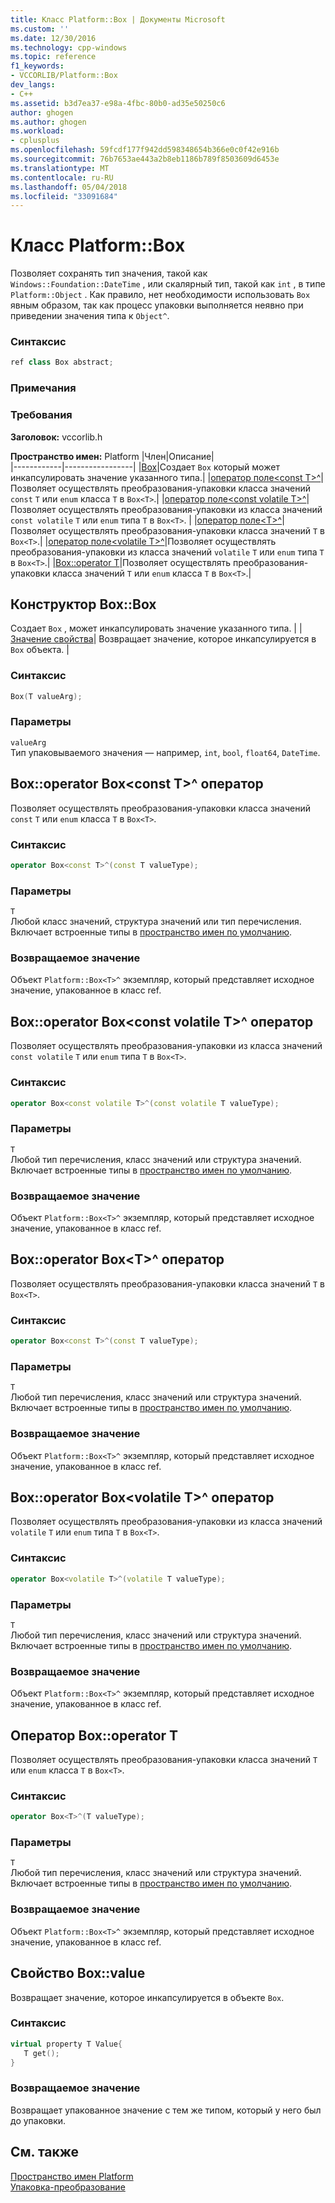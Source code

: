 ```yaml
---
title: Класс Platform::Box | Документы Microsoft
ms.custom: ''
ms.date: 12/30/2016
ms.technology: cpp-windows
ms.topic: reference
f1_keywords:
- VCCORLIB/Platform::Box
dev_langs:
- C++
ms.assetid: b3d7ea37-e98a-4fbc-80b0-ad35e50250c6
author: ghogen
ms.author: ghogen
ms.workload:
- cplusplus
ms.openlocfilehash: 59fcdf177f942dd598348654b366e0c0f42e916b
ms.sourcegitcommit: 76b7653ae443a2b8eb1186b789f8503609d6453e
ms.translationtype: MT
ms.contentlocale: ru-RU
ms.lasthandoff: 05/04/2018
ms.locfileid: "33091684"
---
```

# <a name="platformbox-class"></a>Класс Platform::Box
Позволяет сохранять тип значения, такой как `Windows::Foundation::DateTime` , или скалярный тип, такой как `int` , в типе `Platform::Object` . Как правило, нет необходимости использовать `Box` явным образом, так как процесс упаковки выполняется неявно при приведении значения типа к `Object^`.  
  
### <a name="syntax"></a>Синтаксис  
  
```cpp  
ref class Box abstract;  
```  
  ### <a name="remarks"></a>Примечания  
  
### <a name="requirements"></a>Требования  
 **Заголовок:** vccorlib.h  
  
 **Пространство имен:** Platform
|Член|Описание|  
|------------|-----------------|
|[Box](#ctor)|Создает `Box` который может инкапсулировать значение указанного типа.|
|[оператор поле&lt;const T&gt;^](#box-const-t)|Позволяет осуществлять преобразования-упаковки класса значений `const` `T` или `enum` класса `T` в `Box<T>`.|
|[оператор поле&lt;const volatile T&gt;^](#box-const-volatile-t)|Позволяет осуществлять преобразования-упаковки из класса значений `const volatile` `T` или `enum` типа `T` в `Box<T>`. |
|[оператор поле&lt;T&gt;^](#box-t)|Позволяет осуществлять преобразования-упаковки класса значений `T` в `Box<T>`.|
|[оператор поле&lt;volatile T&gt;^](#box-volatile-t)|Позволяет осуществлять преобразования-упаковки из класса значений `volatile` `T` или `enum` типа `T` в `Box<T>`.|
|[Box::operator T](#t)|Позволяет осуществлять преобразования-упаковки класса значений `T` или `enum` класса `T` в `Box<T>`.| 
## <a name="ctor"></a> Конструктор Box::Box
Создает `Box` , может инкапсулировать значение указанного типа. | |[ Значение свойства](#value)| Возвращает значение, которое инкапсулируется в `Box` объекта. |  
### <a name="syntax"></a>Синтаксис  
  
```cpp  
Box(T valueArg);  
```  
  
### <a name="parameters"></a>Параметры  
 `valueArg`  
 Тип упаковываемого значения — например, `int`, `bool`, `float64`, `DateTime`.  
  

## <a name="box-const-t"></a> Box::operator Box&lt;const T&gt;^ оператор
Позволяет осуществлять преобразования-упаковки класса значений `const` `T` или `enum` класса `T` в `Box<T>`.  
  
### <a name="syntax"></a>Синтаксис  
  
```cpp  
operator Box<const T>^(const T valueType);  
```  
  
### <a name="parameters"></a>Параметры  
 `T`  
 Любой класс значений, структура значений или тип перечисления. Включает встроенные типы в [пространство имен по умолчанию](../cppcx/default-namespace.md).  
  
### <a name="return-value"></a>Возвращаемое значение  
 Объект `Platform::Box<T>^` экземпляр, который представляет исходное значение, упакованное в класс ref.  
  
## <a name="box-const-volatile-t"></a> Box::operator Box&lt;const volatile T&gt;^ оператор
Позволяет осуществлять преобразования-упаковки из класса значений `const volatile` `T` или `enum` типа `T` в `Box<T>`.  
  
### <a name="syntax"></a>Синтаксис  
  
```cpp  
operator Box<const volatile T>^(const volatile T valueType);  
```  
  
### <a name="parameters"></a>Параметры  
 `T`  
 Любой тип перечисления, класс значений или структура значений. Включает встроенные типы в [пространство имен по умолчанию](../cppcx/default-namespace.md).  
  
### <a name="return-value"></a>Возвращаемое значение  
 Объект `Platform::Box<T>^` экземпляр, который представляет исходное значение, упакованное в класс ref.  
  
## <a name="box-t"></a> Box::operator Box&lt;T&gt;^ оператор
Позволяет осуществлять преобразования-упаковки класса значений `T` в `Box<T>`.  
  
### <a name="syntax"></a>Синтаксис  
  
```cpp  
operator Box<const T>^(const T valueType);  
```  
  
### <a name="parameters"></a>Параметры  
 `T`  
 Любой тип перечисления, класс значений или структура значений. Включает встроенные типы в [пространство имен по умолчанию](../cppcx/default-namespace.md).  
  
### <a name="return-value"></a>Возвращаемое значение  
 Объект `Platform::Box<T>^` экземпляр, который представляет исходное значение, упакованное в класс ref.  
  
## <a name="box-volatile-t"></a> Box::operator Box&lt;volatile T&gt;^ оператор
Позволяет осуществлять преобразования-упаковки из класса значений `volatile` `T` или `enum` типа `T` в `Box<T>`.  
  
### <a name="syntax"></a>Синтаксис  
  
```cpp  
operator Box<volatile T>^(volatile T valueType);  
```  
  
### <a name="parameters"></a>Параметры  
 `T`  
 Любой тип перечисления, класс значений или структура значений. Включает встроенные типы в [пространство имен по умолчанию](../cppcx/default-namespace.md).  
  
### <a name="return-value"></a>Возвращаемое значение  
 Объект `Platform::Box<T>^` экземпляр, который представляет исходное значение, упакованное в класс ref.  
  
## <a name="t"></a>  Оператор Box::operator T
Позволяет осуществлять преобразования-упаковки класса значений `T` или `enum` класса `T` в `Box<T>`.  
  
### <a name="syntax"></a>Синтаксис  
  
```cpp  
operator Box<T>^(T valueType);  
```  
  
### <a name="parameters"></a>Параметры  
 `T`  
 Любой тип перечисления, класс значений или структура значений. Включает встроенные типы в [пространство имен по умолчанию](../cppcx/default-namespace.md).  
  
### <a name="return-value"></a>Возвращаемое значение  
 Объект `Platform::Box<T>^` экземпляр, который представляет исходное значение, упакованное в класс ref.  
  

## <a name="value"></a> Свойство Box::value
Возвращает значение, которое инкапсулируется в объекте `Box`.  
  
### <a name="syntax"></a>Синтаксис  
  
```cpp  
virtual property T Value{  
   T get();  
}  
```  
  
### <a name="return-value"></a>Возвращаемое значение  
 Возвращает упакованное значение с тем же типом, который у него был до упаковки.  
  
  
## <a name="see-also"></a>См. также  
 [Пространство имен Platform](../cppcx/platform-namespace-c-cx.md)   
 [Упаковка-преобразование](../cppcx/boxing-c-cx.md)